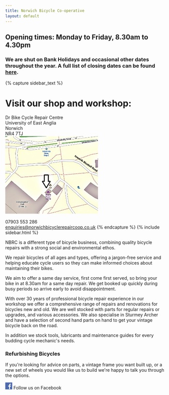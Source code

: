 ```yaml
---
title: Norwich Bicycle Co-operative
layout: default
---
```




## Opening times:  Monday to Friday, 8.30am to 4.30pm

### We are shut on Bank Holidays and occasional other dates throughout the year.  A full list of closing dates can be found [here](/holiday-dates/).

{% capture sidebar_text %}
# Visit our shop and workshop:

Dr Bike Cycle Repair Centre  
University of East Anglia  
Norwich  
NR4 7TJ  
[<img src="/static/images/map_final.jpg" width="294" height="245" />](https://www.openstreetmap.org/#map=19/52.62222/1.24295) 

07903 553 286  
enquiries@norwichbicyclerepaircoop.co.uk
{% endcapture %}
{% include sidebar.html %}

NBRC is a different type of bicycle business, combining quality bicycle repairs
with a strong social and environmental ethos. 

We repair bicycles of all ages and types, offering a jargon-free service and
helping educate cycle users so they can make informed choices about maintaining
their bikes.

We aim to offer a same day service, first come first served, so bring your bike
in at 8.30am for a same day repair. We get booked up quickly during busy periods
so arrive early to avoid disappointment.

With over 30 years of professional bicycle repair experience in our workshop we offer a comprehensive range of repairs and renovations for bicycles new and old. We are well stocked with parts for regular repairs or upgrades, and various accessories. We also specialise in Sturmey Archer and have a selection of second hand parts on hand to get your vintage bicycle back on the road.

In addition we stock tools, lubricants and maintenance guides for every budding cycle mechanic's needs. 

### Refurbishing Bicycles

If you're looking for advice on parts, a vintage frame you want built up, or a new set of wheels you would like us to build we're happy to talk you through the options.


[![Visit us on Facebook](/static/images/fb_logo.png)](http://www.facebook.com/norwichbicycle) Follow us on Facebook


